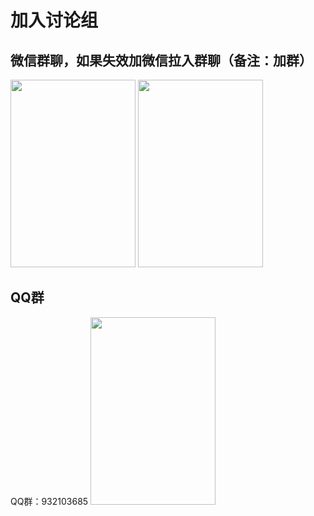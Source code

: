 # 加入讨论组
## 微信群聊，如果失效加微信拉入群聊（备注：加群）
<p>
    <img src="/assets/wx_qun.jpg" width="200" height="300" style="display: inline-block"/>
    <img src="/assets/wx.jpg" width="200" height="300" style="display: inline-block"/>
</p>


## QQ群
QQ群：932103685
<img src="/assets/qq_qun.jpg" width="200" height="300" />



